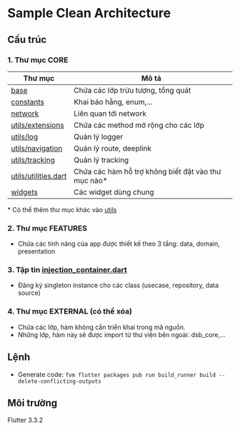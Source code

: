 # Sample Clean Architecture

## Cấu trúc

### 1. Thư mục CORE

| Thư mục | Mô tả |
| ------ | ---------- |
| [base](lib/core/base) | Chứa các lớp trừu tượng, tổng quát |
| [constants](lib/core/constants) | Khai báo hằng, enum,... |
| [network](lib/core/network) | Liên quan tới network |
| [utils/extensions](lib/core/utils/extensions) | Chứa các method mở rộng cho các lớp |
| [utils/log](lib/core/utils/log) | Quản lý logger |
| [utils/navigation](lib/core/utils/navigation) | Quản lý route, deeplink |
| [utils/tracking](lib/core/utils/tracking) | Quản lý tracking |
| [utils/utilities.dart](lib/core/utils/utilities.dart) | Chứa các hàm hỗ trợ không biết đặt vào thư mục nào* |
| [widgets](lib/core/widgets) | Các widget dùng chung |

\* Có thể thêm thư mục khác vào [utils](lib/core/utils)

### 2. Thư mục FEATURES
- Chứa các tính năng của app được thiết kế theo 3 tầng: data, domain, presentation

### 3. Tập tin [injection_container.dart](lib/injection_container.dart)
- Đăng ký singleton instance cho các class (usecase, repository, data source)

### 4. Thư mục EXTERNAL (có thể xóa)
- Chứa các lớp, hàm không cần triển khai trong mã nguồn.
- Những lớp, hàm này sẽ được import từ thư viện bên ngoài: dsb_core,...

## Lệnh
- Generate code:
`fvm flutter packages pub run build_runner build --delete-conflicting-outputs`

## Môi trường
Flutter 3.3.2